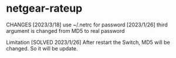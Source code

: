# netgear-rateup


CHANGES
  [2023/3/18]  use ~/.netrc for password
  [2023/1/26]  third argument is changed from MD5 to real password

Limitation
  [SOLVED 2023/1/26] After restart the Switch, MD5 will be changed. So it will be update.
